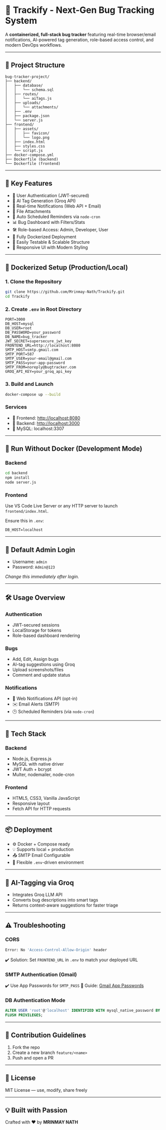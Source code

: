 # 🐞 Trackify - Next-Gen Bug Tracking System

A **containerized, full-stack bug tracker** featuring real-time browser/email notifications, AI-powered tag generation, role-based access control, and modern DevOps workflows.

---

## 📂 Project Structure

```
bug-tracker-project/
├── backend/
│   ├── database/
│   │   └── schema.sql
│   ├── routes/
│   │   └── aiTags.js
│   ├── uploads/
│   │   └── attachments/
│   ├── .env
│   ├── package.json
│   └── server.js
├── frontend/
│   ├── assets/
│   │   ├── favicon/
│   │   └── logo.png
│   ├── index.html
│   ├── styles.css
│   └── script.js
├── docker-compose.yml
├── Dockerfile (backend)
└── Dockerfile (frontend)
```

---

## 🌟 Key Features

- 🔐 User Authentication (JWT-secured)
- 🧠 AI Tag Generation (Groq API)
- 📣 Real-time Notifications (Web API + Email)
- 📎 File Attachments
- 🔄 Auto Scheduled Reminders via `node-cron`
- 📊 Bug Dashboard with Filters/Stats
- 🛠️ Role-based Access: Admin, Developer, User
- 🚢 Fully Dockerized Deployment
- 🧪 Easily Testable & Scalable Structure
- 💅 Responsive UI with Modern Styling

---

## 🚀 Dockerized Setup (Production/Local)

### 1. Clone the Repository

```bash
git clone https://github.com/Mrinmay-Nath/Trackify.git
cd Trackify
```

### 2. Create `.env` in Root Directory

```env
PORT=3000
DB_HOST=mysql
DB_USER=root
DB_PASSWORD=your_password
DB_NAME=bug_tracker
JWT_SECRET=supersecure_jwt_key
FRONTEND_URL=http://localhost:8080
SMTP_HOST=smtp.gmail.com
SMTP_PORT=587
SMTP_USER=your-email@gmail.com
SMTP_PASS=your-app-password
SMTP_FROM=noreply@bugtracker.com
GROQ_API_KEY=your_groq_api_key
```

### 3. Build and Launch

```bash
docker-compose up --build
```

### Services

- 🔹 Frontend: [http://localhost:8080](http://localhost:8080)
- 🔹 Backend: [http://localhost:3000](http://localhost:3000)
- 🔹 MySQL: localhost:3307

---

## 🧪 Run Without Docker (Development Mode)

### Backend

```bash
cd backend
npm install
node server.js
```

### Frontend

Use VS Code Live Server or any HTTP server to launch `frontend/index.html`.

Ensure this in `.env`:

```env
DB_HOST=localhost
```

---

## 🔐 Default Admin Login

- Username: `admin`
- Password: `Admin@123`

*Change this immediately after login.*

---

## 🛠️ Usage Overview

### Authentication

- JWT-secured sessions
- LocalStorage for tokens
- Role-based dashboard rendering

### Bugs

- Add, Edit, Assign bugs
- AI-tag suggestions using Groq
- Upload screenshots/files
- Comment and update status

### Notifications

- 🔔 Web Notifications API (opt-in)
- ✉️ Email Alerts (SMTP)
- 🕒 Scheduled Reminders (via `node-cron`)

---

## 🧰 Tech Stack

### Backend

- Node.js, Express.js
- MySQL with native driver
- JWT Auth + bcrypt
- Multer, nodemailer, node-cron

### Frontend

- HTML5, CSS3, Vanilla JavaScript
- Responsive layout
- Fetch API for HTTP requests

---

## 📦 Deployment

- ⚙️ Docker + Compose ready
- 💡 Supports local + production
- 📤 SMTP Email Configurable
- 🎯 Flexible `.env`-driven environment

---

## 🤖 AI-Tagging via Groq

- Integrates Groq LLM API
- Converts bug descriptions into smart tags
- Returns context-aware suggestions for faster triage

---

## ⚠️ Troubleshooting

### CORS

```bash
Error: No 'Access-Control-Allow-Origin' header
```

✔️ Solution: Set `FRONTEND_URL` in `.env` to match your deployed URL

### SMTP Authentication (Gmail)

✔️ Use App Passwords for `SMTP_PASS` 📖 Guide: [Gmail App Passwords](https://support.google.com/mail/answer/185833)

### DB Authentication Mode

```sql
ALTER USER 'root'@'localhost' IDENTIFIED WITH mysql_native_password BY 'your_password';
FLUSH PRIVILEGES;
```

---

## 👥 Contribution Guidelines

1. Fork the repo
2. Create a new branch `feature/<name>`
3. Push and open a PR

---

## 📃 License

MIT License — use, modify, share freely

---

## 💡 Built with Passion

Crafted with ❤️ by **MRINMAY NATH**

